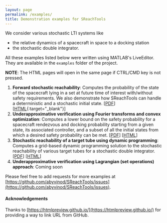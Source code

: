 ```yaml
---
layout: page
permalink: /examples/
title: Demonstration examples for SReachTools
---
```


We consider various stochastic LTI systems like

* the relative dynamics of a spacecraft in space to a docking station
* the stochastic double integrator.

All these examples listed below were written using MATLAB's LiveEditor.
They are available in the `examples` folder of the project. 

**NOTE**: The HTML pages will open in the same page if CTRL/CMD key is not pressed.

1. **Forward stochastic reachability**: Computes the probability of the state of the spacecraft lying in a set at future time of interest with/without safety requirements. We also demonstrate how SReachTools can handle a deterministic and a stochastic initial state. [[PDF](https://github.com/abyvinod/SReachTools/raw/master/examples/forwardStochasticReachCWH.pdf)] [[HTML](https://github.com/abyvinod/SReachTools/raw/master/examples/forwardStochasticReachCWH.html){:target="_blank"}]
1. **Underapproximative verification using Fourier transforms and convex optimization**: Computes a lower bound on the safety probability for a spacecraft rendezvous and docking probability starting from a given state, its associated controller, and a subset of all the initial states from which a desired safety probability can be met. 
[[PDF](https://github.com/abyvinod/SReachTools/raw/master/examples/FtCVXUnderapproxVerifyCWH.pdf)] [[HTML](https://htmlpreview.github.io/?https://github.com/abyvinod/SReachTools/blob/master/examples/FtCVXUnderapproxVerifyCWH.html)]
1. **Stochastic reachability of a target tube using dynamic programming**: Computes a grid-based dynamic programming solution to the stochastic reachability of various target tubes for a stochastic double integrator. [[PDF](https://github.com/abyvinod/SReachTools/raw/master/examples/doubleIntegratorDynamicProgramming.pdf)] [[HTML](https://htmlpreview.github.io/?https://github.com/abyvinod/SReachTools/blob/master/examples/doubleIntegratorDynamicProgramming.html)]
1. **Underapproximative verification using Lagrangian (set operations) approach**: Coming soon

Please feel free to add requests for more examples at [https://github.com/abyvinod/SReachTools/issues](https://github.com/abyvinod/SReachTools/issues).

#### Acknowledgements

Thanks to [https://htmlpreview.github.io/](https://htmlpreview.github.io/) for providing a way to link URL from GitHub.
